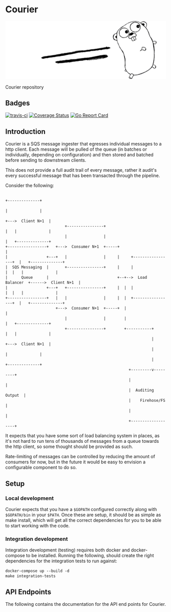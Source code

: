 # Courier

![](assets/header.png)

Courier repository

## Badges

[![travis-ci](https://travis-ci.org/trussle/courier.svg?branch=master)](https://travis-ci.org/trussle/courier)
[![Coverage Status](https://coveralls.io/repos/github/trussle/courier/badge.svg?branch=master)](https://coveralls.io/github/trussle/courier?branch=master)
[![Go Report Card](https://goreportcard.com/badge/github.com/trussle/courier)](https://goreportcard.com/report/github.com/trussle/courier)

## Introduction

Courier is a SQS message ingester that egresses individual messages to a http
client. Each message will be pulled of the queue (in batches or individually,
depending on configuration) and then stored and batched before sending to 
downstream clients.

This does not provide a full audit trail of every message, rather it audit's 
every successful message that has been transacted through the pipeline.

Consider the following:

```
                                                                                +--------------+
                                                                                |              |
                                                                            +--->  Client N+1  |
                          +----------------+                                |   |              |
                          |                |                                |   +--------------+
+-----------------+   +--->  Consumer N+1  +-----+                          |
|                 +---+   |                |     |     +-----------------+  |   +--------------+
|  SQS Messaging  |       +----------------+     |     |                 |  |   |              |
|      Queue      |                              +--+-->  Load Balancer  +------>  Client N+1  |
|                 +---+   +----------------+     |  |  |                 |  |   |              |
+-----------------+   |   |                |     |  |  +-----------------+  |   +--------------+
                      +--->  Consumer N+1  +-----+  |                       |
                          |                |        |                       |   +--------------+
                          +----------------+        +-----------+           |   |              |
                                                                |           +--->  Client N+1  |
                                                                |               |              |
                                                                |               +--------------+
                                                      +---------v---------+
                                                      |                   |
                                                      |  Auditing Output  |
                                                      |    Firehose/FS    |
                                                      |                   |
                                                      +-------------------+
```

It expects that you have some sort of load balancing system in places, as it's
not hard to run tens of thousands of messages from a queue towards the http 
client, so some thought should be provided as such.

Rate-limiting of messages can be controlled by reducing the amount of consumers
for now, but in the future it would be easy to envision a configurable component
to do so.


## Setup

### Local development

Courier expects that you have a `$GOPATH` configured correctly along with 
`$GOPATH/bin` in your `$PATH`. Once these are setup, it should be as simple as 
make install, which will get all the correct dependencies for you to be able to 
start working with the code.

### Integration development

Integration development (testing) requires both docker and docker-compose to be 
installed. Running the following, should create the right dependencies for the 
integration tests to run against:

```
docker-compose up --build -d
make integration-tests
```

## API Endpoints

The following contains the documentation for the API end points for Courier.
